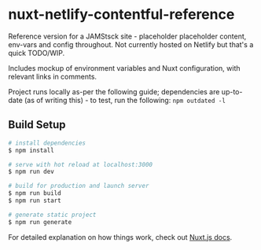 # nuxt-netlify-contentful-reference
Reference version for a JAMStsck site - placeholder placeholder content, env-vars and config throughout. Not currently hosted on Netlify but that's a quick TODO/WIP.

Includes mockup of environment variables and Nuxt configuration, with relevant links in comments.

Project runs locally as-per the following guide;  dependencies are up-to-date (as of writing this) - to test, run the following: `npm outdated -l`

## Build Setup

```bash
# install dependencies
$ npm install

# serve with hot reload at localhost:3000
$ npm run dev

# build for production and launch server
$ npm run build
$ npm run start

# generate static project
$ npm run generate
```

For detailed explanation on how things work, check out [Nuxt.js docs](https://nuxtjs.org).
